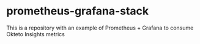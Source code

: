 # prometheus-grafana-stack
This is a repository with an example of Prometheus + Grafana to consume Okteto Insights metrics
